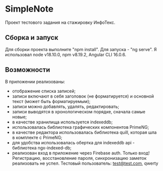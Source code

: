 # SimpleNote

Проект тестового задания на стажировку ИнфоТекс.

## Сборка и запуск
Для сборки проекта выполните "npm install". Для запуска - "ng serve".
Я использовал node v18.10.0, npm v8.19.2, Angular CLI 16.0.6.

## Возможности
В приложении реализованы:
- отображение списка записей;
- записи включают в себя заголовок (не форматируется) и основной текст (может быть форматируемым);
- записи можно добавлять, удалять, редактировать;
- записи выводятся в хронологическом порядке, сначала самые новые;
- в качестве хранилища используется indexeddb;
- использовалась библиотека графических компонентов PrimeNG;
- в качестве редактора использовалась библиотека quill, которая шла в комплекте с PrimeNG;
- для удобства использовалась обертка для indexeddb api - библиотека ngx-indexed-db;
- реализован вход в приложение через Firebase auth. Только вход! Регистрацию, восстановление пароля, синхронизацию заметок реализовать не успел. Тестовый пользователь: test@test.com, qwerty
